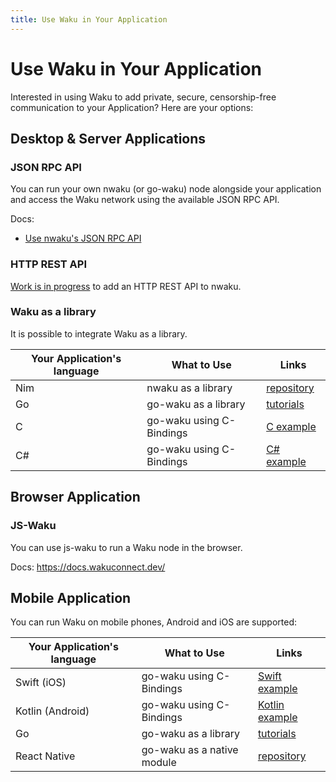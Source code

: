 ```yaml
---
title: Use Waku in Your Application
---
```


# Use Waku in Your Application

Interested in using Waku to add private, secure, censorship-free communication
to your Application?
Here are your options:

## Desktop & Server Applications

### JSON RPC API

You can run your own nwaku (or go-waku) node alongside your application
and access the Waku network using the available JSON RPC API.

Docs:

- [Use nwaku's JSON RPC API](https://github.com/status-im/nwaku/blob/master/docs/tutorial/jsonrpc-api.md)

### HTTP REST API

[Work is in progress](https://github.com/status-im/nwaku/issues/727) to add an HTTP REST API to nwaku.

### Waku as a library

It is possible to integrate Waku as a library.

| Your Application's language | What to Use              | Links                                                                               |
| --------------------------- | ------------------------ | ----------------------------------------------------------------------------------- |
| Nim                         | nwaku as a library       | [repository](https://github.com/status-im/nwaku/tree/master/waku/v2)                |
| Go                          | go-waku as a library     | [tutorials](https://github.com/status-im/go-waku#tutorials-and-documentation)       |
| C                           | go-waku using C-Bindings | [C example](https://github.com/status-im/go-waku/tree/master/examples/c-bindings)   |
| C#                          | go-waku using C-Bindings | [C# example](https://github.com/status-im/go-waku/tree/master/examples/waku-csharp) |

## Browser Application

### JS-Waku

You can use js-waku to run a Waku node in the browser.

Docs: https://docs.wakuconnect.dev/

## Mobile Application

You can run Waku on mobile phones, Android and iOS are supported:

| Your Application's language | What to Use                | Links                                                                                      |
| --------------------------- | -------------------------- | ------------------------------------------------------------------------------------------ |
| Swift (iOS)                 | go-waku using C-Bindings   | [Swift example](https://github.com/status-im/go-waku/tree/master/examples/swift-waku)      |
| Kotlin (Android)            | go-waku using C-Bindings   | [Kotlin example](https://github.com/status-im/go-waku/tree/master/examples/android-kotlin) |
| Go                          | go-waku as a library       | [tutorials](https://github.com/status-im/go-waku#tutorials-and-documentation)              |
| React Native                | go-waku as a native module | [repository](https://github.com/status-im/waku-react-native)                               |
